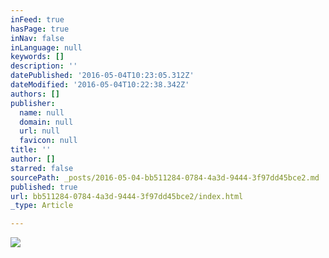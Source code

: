 ```yaml
---
inFeed: true
hasPage: true
inNav: false
inLanguage: null
keywords: []
description: ''
datePublished: '2016-05-04T10:23:05.312Z'
dateModified: '2016-05-04T10:22:38.342Z'
authors: []
publisher:
  name: null
  domain: null
  url: null
  favicon: null
title: ''
author: []
starred: false
sourcePath: _posts/2016-05-04-bb511284-0784-4a3d-9444-3f97dd45bce2.md
published: true
url: bb511284-0784-4a3d-9444-3f97dd45bce2/index.html
_type: Article

---
```

![](https://the-grid-user-content.s3-us-west-2.amazonaws.com/1e56c5f2-d107-4cd7-b81f-edbcecfb4729.png)